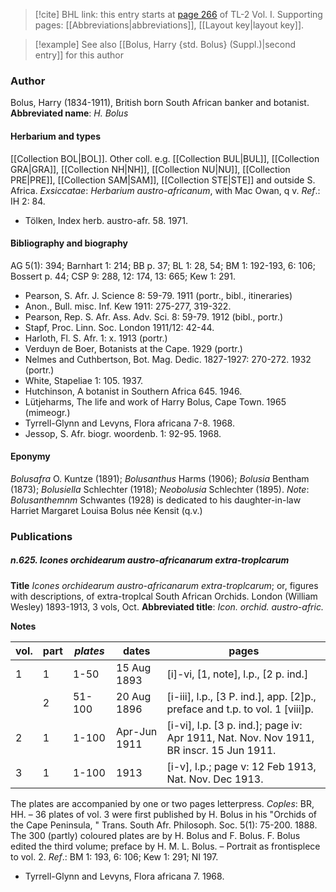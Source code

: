 > [!cite] BHL link: this entry starts at [page 266](https://www.biodiversitylibrary.org/page/33120397) of TL-2 Vol. I.
> Supporting pages: [[Abbreviations|abbreviations]], [[Layout key|layout key]].

> [!example] See also [[Bolus, Harry {std. Bolus} (Suppl.)|second entry]] for this author

### Author

Bolus, Harry (1834-1911), British born South African banker and botanist. 
**Abbreviated name**: *H. Bolus*

#### Herbarium and types

[[Collection BOL|BOL]]. Other coll. e.g. [[Collection BUL|BUL]], [[Collection GRA|GRA]], [[Collection NH|NH]], [[Collection NU|NU]], [[Collection PRE|PRE]], [[Collection SAM|SAM]], [[Collection STE|STE]] and outside S. Africa.
*Exsiccatae*: *Herbarium austro-africanum*, with Mac Owan, q v.
*Ref*.: IH 2: 84.
- Tölken, Index herb. austro-afr. 58. 1971.

#### Bibliography and biography

AG 5(1): 394; Barnhart 1: 214; BB p. 37; BL 1: 28, 54; BM 1: 192-193, 6: 106; Bossert p. 44; CSP 9: 288, 12: 174, 13: 665; Kew 1: 291.
- Pearson, S. Afr. J. Science 8: 59-79. 1911 (portr., bibl., itineraries)
- Anon., Bull. misc. Inf. Kew 1911: 275-277, 319-322.
- Pearson, Rep. S. Afr. Ass. Adv. Sci. 8: 59-79. 1912 (bibl., portr.)
- Stapf, Proc. Linn. Soc. London 1911/12: 42-44.
- Harloth, Fl. S. Afr. 1: x. 1913 (portr.)
- Verduyn de Boer, Botanists at the Cape. 1929 (portr.)
- Nelmes and Cuthbertson, Bot. Mag. Dedic. 1827-1927: 270-272. 1932 (portr.)
- White, Stapeliae 1: 105. 1937.
- Hutchinson, A botanist in Southern Africa 645. 1946.
- Lütjeharms, The life and work of Harry Bolus, Cape Town. 1965 (mimeogr.)
- Tyrrell-Glynn and Levyns, Flora africana 7-8. 1968.
- Jessop, S. Afr. biogr. woordenb. 1: 92-95. 1968.

#### Eponymy

*Bolusafra* O. Kuntze (1891); *Bolusanthus* Harms (1906); *Bolusia* Bentham (1873); *Bolusiella* Schlechter (1918); *Neobolusia* Schlechter (1895). *Note*: *Bolusanthemnm* Schwantes (1928) is dedicated to his daughter-in-law Harriet Margaret Louisa Bolus née Kensit (q.v.)

### Publications

##### n.625. Icones orchidearum austro-africanarum extra-troplcarum

**Title**
*Icones orchidearum austro-africanarum extra-troplcarum*; or, figures with descriptions, of extra-troplcal South African Orchids. London (William Wesley) 1893-1913, 3 vols, Oct.
**Abbreviated title**: *Icon. orchid. austro-afric.*

**Notes**

|vol.	|part	|*plates*	|dates	|pages|
|---	|---	|---	|---	|---	|
|1	|1	|1-50	|15 Aug 1893	|\[i\]-vi, \[1, note\], l.p., \[2 p. ind.\]|
|	|2	|51-100	|20 Aug 1896	|\[i-iii\], l.p., \[3 P. ind.\], app. \[2\]p., preface and t.p. to vol. 1 \[viii\]p.|
|2	|1	|1-100	|Apr-Jun 1911	|\[i-vi\], l.p. \[3 p. ind.\]; page iv: Apr 1911, Nat. Nov. Nov 1911, BR inscr. 15 Jun 1911.|
|3	|1	|1-100	|1913	|\[i-v\], l.p.; page v: 12 Feb 1913, Nat. Nov. Dec 1913.|

The plates are accompanied by one or two pages letterpress. *Coples*: BR, HH. – 36 plates of vol. 3 were first published by H. Bolus in his "Orchids of the Cape Peninsula, " Trans.
South Afr. Philosoph. Soc. 5(1): 75-200. 1888. The 300 (partly) coloured plates are by H. Bolus and F. Bolus. F. Bolus edited the third volume; preface by H. M. L. Bolus. – Portrait as frontisplece to vol. 2.
*Ref*.: BM 1: 193, 6: 106; Kew 1: 291; NI 197.
- Tyrrell-Glynn and Levyns, Flora africana 7. 1968.

